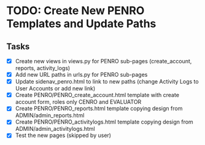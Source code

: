 # TODO: Create New PENRO Templates and Update Paths

## Tasks
- [x] Create new views in views.py for PENRO sub-pages (create_account, reports, activity_logs)
- [x] Add new URL paths in urls.py for PENRO sub-pages
- [x] Update sidenav_penro.html to link to new paths (change Activity Logs to User Accounts or add new link)
- [x] Create PENRO/PENRO_create_account.html template with create account form, roles only CENRO and EVALUATOR
- [x] Create PENRO/PENRO_reports.html template copying design from ADMIN/admin_reports.html
- [x] Create PENRO/PENRO_activitylogs.html template copying design from ADMIN/admin_activitylogs.html
- [x] Test the new pages (skipped by user)
